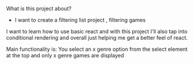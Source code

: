 What is this project about?
 - I want to create a filtering list project , filtering games

I want to learn how to use basic react and with this project I'll also tap into conditional rendering and overall just helping me get a better feel of react.

Main functionality is:
You select an x genre option from the select element at the top and only x genre games are displayed